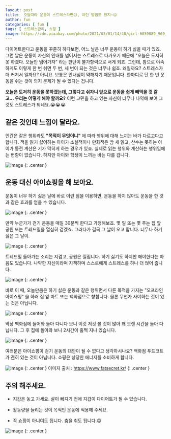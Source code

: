 ```yaml
---
layout: post
title:  오늘따라 운동이 스트레스라면😥, 이런 방법도 있지~😜
author: fun
categories: [ fun ]
tags: [ 스트레스관리, 쇼핑 ]
image: https://cdn.pixabay.com/photo/2021/03/01/14/40/girl-6059889_960_720.jpg
---
```


다이어트한다고 운동을 꾸준히 하다보면, 어느 날은 너무 운동이 하기 싫을 때가 있죠. 그런 날은 운동이 자신의 인내를 넘어서는 스트레스로 다가오기 때문에 "오늘은 도저히 못 하겠다. 오늘만 넘어가자" 라는 판단이 불가항력으로 서게 되죠. 그런데, 참으로 야속하게도 이렇게 한 번 쉬면 두 번, 세 번이 되는 것은 너무나 쉽죠. 왜일까요? 스트레스가 더 커져서 일까요? 아니요. 보통은 인내심이 약해지기 때문입니다. 한마디로 단 한 번 운동을 쉬는 것이 의지 문제가 될 수 있다는 겁니다.

**오늘은 도저히 운동을 못하겠는데, 그렇다고 쉬자니 앞으로 운동을 쉽게 빼먹을 것 같고... 우리는 어떻게 해야 할까요?** 이런 고민을 하고 있는 자신이 너무나 나약해 보여 그것도 스트레스가 되네요.😭😭😭

##  같은 것인데 느낌이 달라요.

인간은 같은 행위라도 **"목적이 무엇이냐"** 에 따라 행위에 대해 느끼는 바가 다르고다고 합니다. 책을 읽기 싫어하는 아이가 소설책이나 만화책은 밤 새 읽고, 산수는 못하는 아이가 동전 계산은 기가 막히게 하는 경우가 있죠. 실제로 읽는 행위와 계산하는 행위임에는 변함이 없습니다. 하지만 아이와 학생이 느끼는 바는 다를 겁니다.

![image](https://media4.giphy.com/media/26hiryORKuaf0CJEI/200w.webp?cid=ecf05e47f4af9fmq61k2yc1vazyze8dk7mkkyycwfj971jic&rid=200w.webp&ct=g)
{: .center }

##  운동 대신 아이쇼핑을 해 보아요.

운동이 너무 하기 싫은 날에 바로 이런 점을 이용하면, 운동을 하지 않아도 운동을 한 것과 같은 효과를 얻을 수 있습니다.

![image](https://media1.giphy.com/media/Ssltx68WIeX1wA0Mg8/200w.webp?cid=ecf05e47kvwrgy8kfmkzqqsaumkk6013u8j1qltqhggkkds0&rid=200w.webp&ct=g)
{: .center }

만약 누군가가 걷기 운동을 매일 30분씩 한다고 가정해보죠. 몇 일 또는 몇 주는 집 앞 공원 또는 트레드밀을 열심히 걷겠죠. 그러다가 결국 그 날이 오고 맙니다. 너무나 하기 싫은 그 날이.

![image](https://media0.giphy.com/media/rq6c5xD7leHW8/200w.webp?cid=ecf05e47cyffgiiz54g75tuwid3a8pm8blasucj3zd9vmos4&rid=200w.webp&ct=g)
{: .center }

트레드밀 돌아가는 소리는 지겹고, 공원은 질립니다. 하기 싫기도 하지만 해야한다는 마음도 있습니다. 나약한 자신이라며 자책하며 스스로에게 스트레스를 하나 더 얹어 줍니다.

![image](https://media1.giphy.com/media/j1zuL4htGTFQY/200.webp?cid=ecf05e477d746rqg3jal96al5mmtxl5lbu5w6beav2zpbhrm&rid=200.webp&ct=g)
{: .center }

바로 이 때, 오늘만큼은 하기 싫은 운동과 같은 행위면서 다른 목적을 가지는 "오프라인 아이쇼핑" 을 하러 집 앞 마트 또는 백화점으로 향합니다. 물론 무언가 사야하는 것이 있는 것은 아닙니다. 

![image](https://media0.giphy.com/media/T69UeS5hQLyzm/200w.webp?cid=ecf05e47oc1co66qp3lrlxnv0wsq3itz0lgkv48n1dvop1kh&rid=200w.webp&ct=g)
{: .center }

막상 백화점에 들어와 돌아 다니다 보니 이것 저것 볼 것이 많아 꽤 오랜 시간을 돌아 다닙니다. 그 후 집에 돌아와 보니 2시간이 훌쩍 지나 있습니다. 

![image](https://media2.giphy.com/media/MEgGD8bV72hfq/200w.webp?cid=ecf05e47yu70wy2jqkdofvxyfjstpzqdkapzcpjulufaaqqs&rid=200w.webp&ct=g)
{: .center }

여러분은 아이쇼핑이 걷기 운동의 대안이 될 수 없다고 생각하시나요? 백화점 푸드코트가 괜히 있는 것이 아닙니다. 쇼핑은 상당한 에너지를 소비하게 합니다.

![image](https://oneido.github.io/dietReviews/Img\shopping.png)
{: .center }
이미지 출처 : https://www.fatsecret.kr/
{: .center }

## 주의 해주세요.

-   지갑은 놓고 가세요. 살이 빠지기 전에 지갑이 다이어트가 될 수 있습니다.

-   활동량을 늘리는 것이 목적인 운동에 적용해 주세요.

-   꼭 쇼핑이 아니여도 됩니다. 춤을 춰도 됩니다.😋

![image](https://media3.giphy.com/media/s6EYTqTRqujIY/200.webp?cid=ecf05e478umlpsnwh7xpr7nhdxqe8eq4nwummzfef6dcmwuv&rid=200.webp&ct=g)
{: .center }


